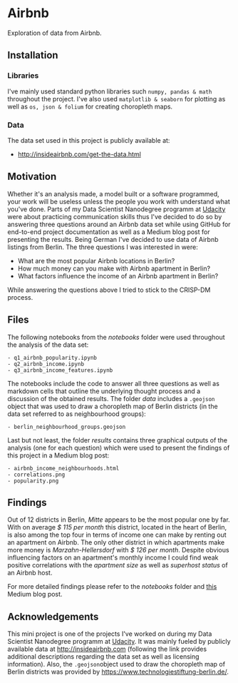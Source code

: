 # Airbnb
Exploration of data from Airbnb.

## Installation
### Libraries
I've mainly used standard python libraries such ```numpy, pandas & math``` throughout the project. I've also used ```matplotlib & seaborn``` for plotting as well as ```os, json & folium``` for creating choropleth maps.

### Data
The data set used in this project is publicly available at:
- http://insideairbnb.com/get-the-data.html

## Motivation
Whether it's an analysis made, a model built or a software programmed, your work will be useless unless the people you work with understand what you've done. Parts of my Data Scientist Nanodegree programm at [Udacity](https://eu.udacity.com) were about practicing communication skills thus I've decided to do so by answering three questions around an Airbnb data set while using GitHub for end-to-end project documentation as well as a Medium blog post for presenting the results. Being German I've decided to use data of Airbnb listings from Berlin. The three questions I was interested in were:
* What are the most popular Airbnb locations in Berlin?
* How much money can you make with Airbnb apartment in Berlin?
* What factors influence the income of an Airbnb apartment in Berlin?

While answering the questions above I tried to stick to the CRISP-DM process.

## Files
The following notebooks from the _notebooks_ folder were used throughout the analysis of the data set:
```
- q1_airbnb_popularity.ipynb
- q2_airbnb_income.ipynb
- q3_airbnb_income_features.ipynb
```
The notebooks include the code to answer all three questions as well as markdown cells that outline the underlying thought process and a discussion of the obtained results. The folder _data_ includes a ```.geojson``` object that was used to draw a choropleth map of Berlin districts (in the data set referred to as neighbourhood groups):
```
- berlin_neighbourhood_groups.geojson
```
Last but not least, the folder _results_ contains three graphical outputs of the analysis (one for each question) which were used to present the findings of this project in a Medium blog post:
```
- airbnb_income_neighbourhoods.html
- correlations.png
- popularity.png
```

## Findings
Out of 12 districts in Berlin, _Mitte_ appears to be the most popular one by far. With on average _$ 115 per month_ this district, located in the heart of Berlin, is also among the top four in terms of income one can make by renting out an apartment on Airbnb. The only other district in which apartments make more money is _Marzahn-Hellersdorf_ with _$ 126 per month_. Despite obvious influencing factors on an apartment's monthly income I could find weak positive correlations with the _apartment size_ as well as _superhost status_ of an Airbnb host.

For more detailed findings please refer to the _notebooks_ folder and [this](https://medium.com/@patrickpeltier/renting-out-your-apartment-in-berlin-3c7a6d685392) Medium blog post.

## Acknowledgements
This mini project is one of the projects I've worked on during my Data Scientist Nanodegree programm at [Udacity](https://eu.udacity.com/course/data-scientist-nanodegree--nd025). It was mainly fueled by publicly available data at http://insideairbnb.com (following the link provides additional descriptions regarding the data set as well as licensing information). Also, the ```.geojson```object used to draw the choropleth map of Berlin districts was provided by https://www.technologiestiftung-berlin.de/.
